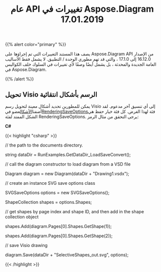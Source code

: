﻿---
title: عام API تغييرات في Aspose.Diagram 17.01.2019
type: docs
weight: 10
url: /ar/net/public-api-changes-in-aspose-diagram-17-01/
---
{{% alert color="primary" %}} 

يصف هذا المستند التغييرات التي تم إجراؤها على Aspose.Diagram API من الإصدار 16.12.0 إلى 17.1.0 ، والتي قد تهم مطوري الوحدة / التطبيق. لا يشمل فقط الأساليب العامة الجديدة والمحدثة ، بل يشمل أيضًا وصفًا لأي تغييرات في السلوك خلف الكواليس في Aspose.Diagram.

{{% /alert %}} 
## **تحويل Visio الرسم بأشكال انتقائية**
يمكن للمطورين تحديد أشكال معينة لتحويل رسم Visio إلى أي تنسيق آخر مدعوم. لقد أضفنا[الأشكال](http://www.aspose.com/api/net/diagram/aspose.diagram.saving/renderingsaveoptions/properties/shapes)عضو في[RenderingSaveOptions](http://www.aspose.com/api/net/diagram/aspose.diagram.saving/renderingsaveoptions)فئة لهذا الغرض. كل فئة خيار حفظ هي الشكل الممتد لفئة RenderingSaveOptions. يرجى التحقق من مثال الرمز:

**C#**

{{< highlight "csharp" >}}

 // the path to the documents directory.

string dataDir = RunExamples.GetDataDir_LoadSaveConvert();

// call the diagram constructor to load diagram from a VSD file

Diagram diagram = new Diagram(dataDir + "Drawing1.vsdx");

// create an instance SVG save options class

SVGSaveOptions options = new SVGSaveOptions();

ShapeCollection shapes = options.Shapes;

// get shapes by page index and shape ID, and then add in the shape collection object

shapes.Add(diagram.Pages[0].Shapes.GetShape(1));

shapes.Add(diagram.Pages[0].Shapes.GetShape(2));

// save Visio drawing

diagram.Save(dataDir + "SelectiveShapes_out.svg", options);

{{< /highlight >}}

